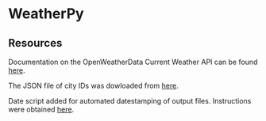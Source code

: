 # WeatherPy



## Resources
Documentation on the OpenWeatherData Current Weather API can be found [here](https://openweathermap.org/current).

The JSON file of city IDs was dowloaded from [here](http://bulk.openweathermap.org/sample/).

Date script added for automated datestamping of output files. Instructions were obtained [here](https://stackoverflow.com/questions/46575322/write-todays-date-to-a-csv-file).
